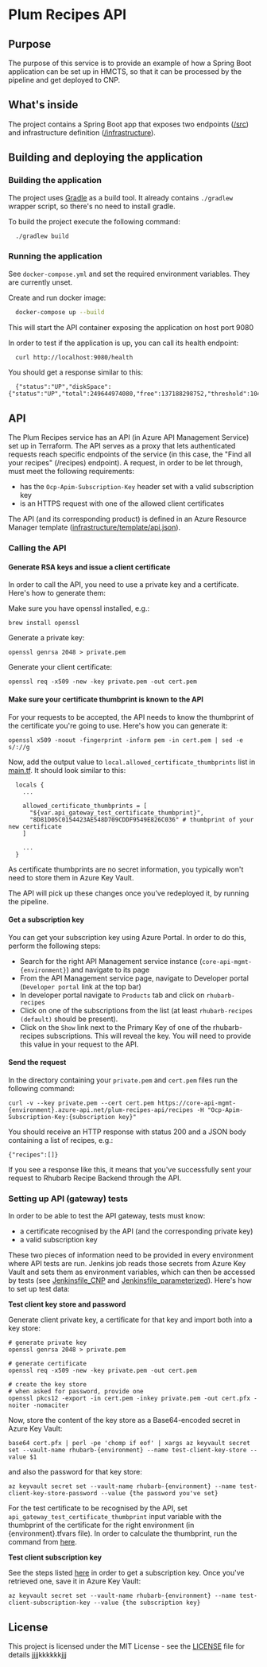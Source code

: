# Plum Recipes API

## Purpose

The purpose of this service is to provide an example of how a Spring Boot application can be
set up in HMCTS, so that it can be processed by the pipeline and get deployed to CNP.

## What's inside

The project contains a Spring Boot app that exposes two endpoints ([/src](/src)) and infrastructure
definition ([/infrastructure](/infrastructure)).

## Building and deploying the application

### Building the application

The project uses [Gradle](https://gradle.org) as a build tool. It already contains
`./gradlew` wrapper script, so there's no need to install gradle.

To build the project execute the following command:

```bash
  ./gradlew build
```

### Running the application

See `docker-compose.yml` and set the required environment variables.  They are currently unset.

Create and run docker image:

```bash
  docker-compose up --build
```

This will start the API container exposing the application on host port 9080

In order to test if the application is up, you can call its health endpoint:

```bash
  curl http://localhost:9080/health
```

You should get a response similar to this:

```
  {"status":"UP","diskSpace":{"status":"UP","total":249644974080,"free":137188298752,"threshold":10485760}}
```

## API

The Plum Recipes service has an API (in Azure API Management Service) set up in Terraform. The API serves as
a proxy that lets authenticated requests reach specific endpoints of the service (in this case, the "Find all
your recipes" (/recipes) endpoint). A request, in order to be let through, must meet the following requirements:

- has the `Ocp-Apim-Subscription-Key` header set with a valid subscription key
- is an HTTPS request with one of the allowed client certificates

The API (and its corresponding product) is defined in an Azure Resource Manager template
([infrastructure/template/api.json](infrastructure/template/api.json)).

### Calling the API

#### Generate RSA keys and issue a client certificate

In order to call the API, you need to use a private key and a certificate. Here's how to generate them:

Make sure you have openssl installed, e.g.:

```
brew install openssl
```

Generate a private key:

```
openssl genrsa 2048 > private.pem
```

Generate your client certificate:

```
openssl req -x509 -new -key private.pem -out cert.pem
```

#### <a name="certificate-thumbprint" />Make sure your certificate thumbprint is known to the API

For your requests to be accepted, the API needs to know the thumbprint of the certificate you're going to use.
Here's how you can generate it:

```
openssl x509 -noout -fingerprint -inform pem -in cert.pem | sed -e s/://g
```

Now, add the output value to `local.allowed_certificate_thumbprints` list in [main.tf](infrastructure/main.tf).
It should look similar to this:

```
  locals {
    ...
    
    allowed_certificate_thumbprints = [
      "${var.api_gateway_test_certificate_thumbprint}",
      "8D81D05C0154423AE548D709CDDF9549E826C036" # thumbprint of your new certificate
    ]
    
    ...
  }
```

As certificate thumbprints are no secret information, you typically won't need to store them in Azure Key Vault.

The API will pick up these changes once you've redeployed it, by running the pipeline.

#### <a name="get-subscription-key" />Get a subscription key

You can get your subscription key using Azure Portal. In order to do this, perform the following steps:
- Search for the right API Management service instance (`core-api-mgmt-{environment}`) and navigate to its page
- From the API Management service page, navigate to Developer portal (`Developer portal` link at the top bar)
- In developer portal navigate to `Products` tab and click on `rhubarb-recipes`
- Click on one of the subscriptions from the list (at least `rhubarb-recipes (default)` should be present).
- Click on the `Show` link next to the Primary Key of one of the rhubarb-recipes subscriptions. This will
reveal the key. You will need to provide this value in your request to the API.


#### Send the request

In the directory containing your `private.pem` and `cert.pem` files run the following command:

```
curl -v --key private.pem --cert cert.pem https://core-api-mgmt-{environment}.azure-api.net/plum-recipes-api/recipes -H "Ocp-Apim-Subscription-Key:{subscription key}"
```

You should receive an HTTP response with status 200 and a JSON body containing a list of recipes, e.g.:

```
{"recipes":[]}
```

If you see a response like this, it means that you've successfully sent your request to Rhubarb Recipe Backend
through the API.

### Setting up API (gateway) tests

In order to be able to test the API gateway, tests must know:

 - a certificate recognised by the API (and the corresponding private key)
 - a valid subscription key

These two pieces of information need to be provided in every environment where API tests are run.
Jenkins job reads those secrets from Azure Key Vault and sets them as environment
variables, which can then be accessed by tests (see [Jenkinsfile_CNP](Jenkinsfile_CNP)
and [Jenkinsfile_parameterized](Jenkinsfile_parameterized)). Here's how to set up test
data:

**Test client key store and password**

Generate client private key, a certificate for that key and import both into a key store:

```
# generate private key
openssl genrsa 2048 > private.pem

# generate certificate
openssl req -x509 -new -key private.pem -out cert.pem

# create the key store
# when asked for password, provide one
openssl pkcs12 -export -in cert.pem -inkey private.pem -out cert.pfx -noiter -nomaciter
```

Now, store the content of the key store as a Base64-encoded secret in Azure Key Vault:

```
base64 cert.pfx | perl -pe 'chomp if eof' | xargs az keyvault secret set --vault-name rhubarb-{environment} --name test-client-key-store --value $1
```

and also the password for that key store:

```
az keyvault secret set --vault-name rhubarb-{environment} --name test-client-key-store-password --value {the password you've set}
```

For the test certificate to be recognised by the API, set `api_gateway_test_certificate_thumbprint` input variable
with the thumbprint of the certificate for the right environment (in {environment}.tfvars file). In order
to calculate the thumbprint, run the command from [here](#certificate-thumbprint).

**Test client subscription key**

See the steps listed [here](#get-subscription-key) in order to get a subscription key. Once you've
retrieved one, save it in Azure Key Vault:

```
az keyvault secret set --vault-name rhubarb-{environment} --name test-client-subscription-key --value {the subscription key}
```

## License

This project is licensed under the MIT License - see the [LICENSE](LICENSE) file for details
jjjjkkkkkkjjj
